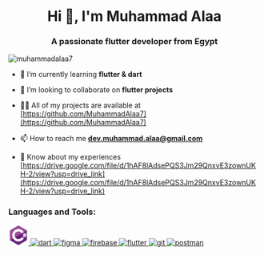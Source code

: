 
<h1 align="center">Hi 👋, I'm Muhammad Alaa</h1>
<h3 align="center">A passionate flutter developer from Egypt</h3>

<p align="left"> <img src="https://komarev.com/ghpvc/?username=muhammadalaa7&label=Profile%20views&color=0e75b6&style=flat" alt="muhammadalaa7" /> </p>

- 🌱 I’m currently learning **flutter & dart**

- 👯 I’m looking to collaborate on **flutter projects**

- 👨‍💻 All of my projects are available at [https://github.com/MuhammadAlaa7](https://github.com/MuhammadAlaa7)

- 📫 How to reach me **dev.muhammad.alaa@gmail.com**

- 📄 Know about my experiences [https://drive.google.com/file/d/1hAF8lAdsePQS3Jm29QnxvE3zownUKH-2/view?usp=drive_link](https://drive.google.com/file/d/1hAF8lAdsePQS3Jm29QnxvE3zownUKH-2/view?usp=drive_link)


<p align="left">
</p>

<h3 align="left">Languages and Tools:</h3>
<p align="left"> <a href="https://www.w3schools.com/cs/" target="_blank" rel="noreferrer"> <img src="https://raw.githubusercontent.com/devicons/devicon/master/icons/csharp/csharp-original.svg" alt="csharp" width="40" height="40"/> </a> <a href="https://dart.dev" target="_blank" rel="noreferrer"> <img src="https://www.vectorlogo.zone/logos/dartlang/dartlang-icon.svg" alt="dart" width="40" height="40"/> </a> <a href="https://www.figma.com/" target="_blank" rel="noreferrer"> <img src="https://www.vectorlogo.zone/logos/figma/figma-icon.svg" alt="figma" width="40" height="40"/> </a> <a href="https://firebase.google.com/" target="_blank" rel="noreferrer"> <img src="https://www.vectorlogo.zone/logos/firebase/firebase-icon.svg" alt="firebase" width="40" height="40"/> </a> <a href="https://flutter.dev" target="_blank" rel="noreferrer"> <img src="https://www.vectorlogo.zone/logos/flutterio/flutterio-icon.svg" alt="flutter" width="40" height="40"/> </a> <a href="https://git-scm.com/" target="_blank" rel="noreferrer"> <img src="https://www.vectorlogo.zone/logos/git-scm/git-scm-icon.svg" alt="git" width="40" height="40"/> </a> <a href="https://postman.com" target="_blank" rel="noreferrer"> <img src="https://www.vectorlogo.zone/logos/getpostman/getpostman-icon.svg" alt="postman" width="40" height="40"/> </a> </p>
